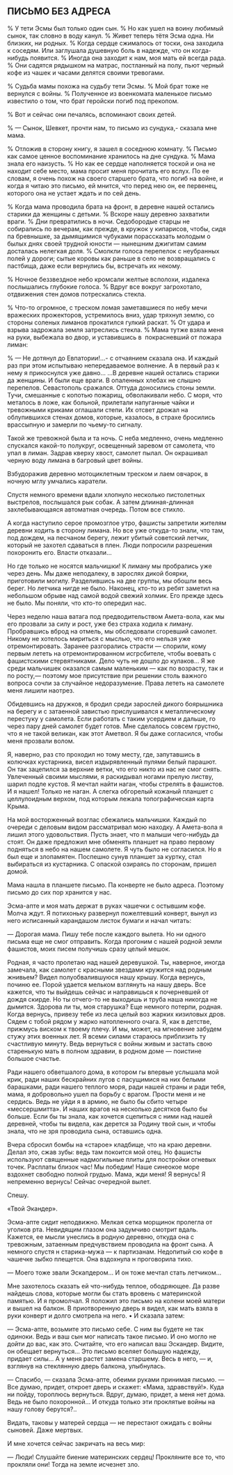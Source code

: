 ## ПИСЬМО БЕЗ АДРЕСА

% У тети Эсмы был только один сын.
% Но как ушел на воину любимый сынок, так словно в воду канул.
% Живет теперь тётя Эсма одна.
Ни близких, ни родных.
% Когда сердце сжималось от тоски, она заходила к соседям.
Или заглушала душевную боль в надежде, что он когда-нибудь появится.
% Иногда она заходит к нам, моя мать ей всегда рада.
% Они садятся рядышком на матрас, постланный на полу, пьют черный кофе из чашек и часами делятся своими тревогами.

% Судьба мамы похожа на судьбу тети Эсмы.
% Мой брат тоже не вернулся с войны.
% Полученное из военкомата маленькое письмо известило о том, что брат геройски погиб под прекопом.

% Вот и сейчас они печалясь, вспоминают своих детей.

% — Сынок, Шевкет, прочти нам, то письмо из сундука,- сказала мне мама.

% Отложив в сторону книгу, я зашел в соседнюю комнату.
% Письмо как самое ценное воспоминание хранилось на дне сундука.
% Мама знала его наизусть.
% Но как ее сердце наполняется тоской и она не находит себе место, мама просит меня прочитать его вслух.
По ее словам, я очень похож на своего старшего брата, что погиб на войне, и когда я читаю это письмо, ей мнится, что перед нею он, ее первенец, которого она не устает ждать и по сей день.

% Когда мама проводила брата на фронт, в деревне нашей остались старики да женщины с детьми.
% Вскоре нашу деревню захватили враги.
% Дни превратились в ночи.
Седобородые старцы не собирались по вечерам, как прежде, в кружок у кипарисов, чтобы, сидя па бревнышке, за дымящимися чубуками порассказать молодым о былых днях своей трудной юности — нынешним джигитам самим досталась нелегкая доля.
% Смолкли голоса перепелок с неубранных полей у дороги; сытые коровы как раньше в село не возвращались с пастбища, даже если вернулись бы, встречать их некому.

% Ночное беззвездное небо кромсали желтые всполохи, издалека послышались глубокие голоса.
% Вдруг все вокруг загрохотало, отдвижения стен домов потрескались стекла.

% Что-то огромное, с треском ломая заметавшиеся по небу мечи вражеских прожекторов, устремилось вниз, удар тряхнул землю, со стороны соленых лиманов прокатился гулкий раскат.
% От удара и взрыва задрожала земля затреслись стекла.
% Мама тутже взяла меня на руки, выбежала во двор, и уставившись в  покрасневший от пожара лиман:

% — Не дотянул до Евпатории!...- с отчаянием сказала она.
И каждый раз при этом испытываю непередаваемое волнение.
А в первый раз к нему я прикоснулся уже давно...
...В деревне нашей остались старики да женщины.
И были еще враги.
В опаленных хлебах не слышно перепелов.
Севастополь сражался.
Оттуда доносились стоны земли.
Тучи, смешанные с копотью пожарищ, обволакивали небо.
С моря, что металось в ложе, как больной, прилетали напуганные чайки и тревожными криками оглашали степи.
Их отсвет дрожал на облупившихся стенах домов, которые, казалось, в страхе бросились врассыпную и замерли по чьему-то сигналу.

Такой же тревожной была и та ночь.
С неба медленно, очень медленно спускался какой-то полукруг, освещенный заревом от самолета, что упал в лиман.
Задрав кверху хвост, самолет пылал.
Он окрашивал черную воду лимана в багровый цвет войны.

Взбудоражив деревню мотоциклетным треском и лаем овчарок, в ночную мглу умчались каратели.

Спустя немного времени вдали хлопнуло несколько пистолетных выстрелов, послышался рык собак.
А затем длииная-длинная захлебывающаяся автоматная очередь.
Потом все стихло.

А когда наступило серое промозглое утро, фашисты запретили жителям деревни ходить в сторону лимана.
Но все уже откуда-то знали, что там, под дождем, на песчаном берегу, лежит убитый советский летчик, который не захотел сдаваться в плен.
Люди попросили разрешения похоронить его.
Власти отказали...

Но где только не носятся мальчишки!
К лиману мы пробрались уже через день.
Мы даже неподалеку, в зарослях дикой боярки, приготовили могилу.
Разделившись на две группы, мы обошли весь берег.
Но летчика нигде не было.
Наконец, кто-то из ребят заметил на небольшом обрыве над самой водой свежий холмик.
Его прежде здесь не было.
Мы поняли, что кто-то опередил нас.

Через неделю наша ватага под предводительством Амета-вола, как мы его прозвали за силу и рост, уже без страха ходила к лиману.
Пробравшись вброд на отмель, мы обследовали сгоревший самолет.
Никому не хотелось мириться с мыслью, что его нельзя уже отремонтировать.
Заранее разгорались страсти — спорили, кому первым лететь на отремонтированном исгрсбителе, чтобы воевать с фашистскими стервятниками.
Дело чуть не дошло до кулаков...
Я же среди мальчишек оказался самым маленьким — как по возрасту, так и по росту,— поэтому мое присутствие при решении столь важного вопроса сочли за случайное недоразумение.
Права лететь на самолете меня лишили наотрез.

Обидевшись на дружков, я бродил среди зарослей дикого боярышника на берегу и с затаенной завистью прислушивался к металлическому перестуку у самолета.
Если работать с таким усердием и дальше, го через пару дней самолет будет готов.
Мне сделалось совсем грустно, что я не такой великан, как этот Аметвол.
Я бы даже согласился, чтобы меня прозвали волом.

Я, наверно, раз сто проходил но тому месту, где, запутавшись в колючках кустарника, висел издырявленный пулями белый парашют.
Он так зацепился за верхние ветки, что его никто из нас не смог снять.
Увлеченный своими мыслями, я раскидывал ногами прелую листву, шарил подле кустов.
Я мечтал найти наган, чтобы стрелять в фашистов.
И я нашел!
Только не наган.
А слегка обгорелый кожаный планшет с целлулоидным верхом, под которым лежала топографическая карта Крыма.

На мой восторженный возглас сбежались мальчишки.
Каждый по очереди с деловым видом рассматривал мою находку.
А Амета-вола я лишил этого удовольствия.
Пусть знает, что п малыши чего-нибудь да стоят.
Он даже предложил мне обменять планшет на право первому подняться в небо на нашем самолете.
Я чуть было не согласился.
Но я был еще и злопамятен.
Поспешно сунув планшет за куртку, стал выбираться из кустарника.
С опаской озираясь по сторонам, пришел домой.

Мама нашла в планшете письмо.
Па конверте не было адреса.
Поэтому письмо до сих пор хранится у нас.

Эсма-апте и моя мать держат в руках чашечки с остывшим кофе.
Молча ждут.
Я потихоньку развернул пожелтевший конверт, вынул из него исписанный карандашом листок бумаги и начал читать:

— Дорогая мама.
Пишу тебе после каждого вылета.
Но ни одного письма еще не смог отправить.
Когда прогоним с нашей родной земли фашистов, моих писем получишь сразу целый мешок.

Родная, я часто пролетаю над нашей деревушкой.
Ты, наверное, иногда замечала, как самолет с красными звездами кружится над родным жнивьем?
Видел полуобвалившуюся нашу крышу.
Когда вернусь, починю ее.
Порой удается мельком взглянуть на нашу дверь.
Все кажется, что ты выйдешь сейчас и направишься к почерневшей от дождя скирде.
Но ты отчего-то не выходишь и труба наша никогда не дымится.
Здорова ли ты, моя старушка?
Еще немного потерпи, родная.
Когда вернусь, привезу тебе из леса целый воз жарких кизиловых дров.
Сядем с тобой рядом у жарко натопленного очага.
Я, как в детстве, прижмусь виском к твоему плечу.
И мы, может, на мгновение забудем стужу этих военных лет.
Я всеми силами стараюсь приблизить ту счастливую минуту.
Ведь вернуться с войны живым и застать свою старенькую мать в полном здравии, в родном доме — поистине большое счастье.

Ради нашего обветшалого дома, в котором гы впервые услышала мой крик, ради наших бескрайних лугов с пасущимися на них белыми барашками, ради нашего теплого моря, ради нашей страны и ради тебя, мама, я добровольно ушел па борьбу с врагом.
Прости меня и не сердись.
Ведь не уйди я в армию, не было бы сбито четыре «мессершмитта».
И наших врагов на несколько десятков было бы больше.
Если бы ты знала, как хочется сцепиться с ними над нашей деревней, чтобы ты видела, как дерется за Родину твой сын, и чтобы знала, что не зря проводила сына, оставшись одна.

Вчера сбросил бомбы на «старое» кладбище, что на краю деревни.
Делал это, сжав зубы: ведь там покоится мой отец.
Но фашисты используют священные надмогильные плиты для постройки огневых точек.
Расплаты близок час!
Мы победим!
Наше синеокое море вздохнет свободно полной грудью.
Мама, жди меня!
Я вернусь! Я непременно вернусь!
Сейчас очередной вылет.

Спешу.

«Твой Экандер».

Эсма-апте сидит неподвижно.
Мелкая сетка морщинок пролегла от уголков рта.
Невидящим глазом она задумчиво смотрит вдаль.
Кажется, ее мысли унеслись в родную деревню, откуда она с тревожным, затаенным предчувствием проводила на фронт сына.
А немного спустя н старика-мужа — к партизанам.
Недопитый сю кофе в чашечке зыбко плещется.
Она вздохнула н проговорила тихо.

— Моего тоже звали Эскапдером...
И он тоже мечтал стать летчиком...

Мне захотелось сказать ей что-нибудь теплое, ободряющее.
Да разве найдешь слова, которые могли бы стать вровень с материнской памятью.
И я промолчал.
Я положил это письмо на колени моей матери и вышел на балкон.
В приотворенную дверь я видел, как мать взяла в руки конверт и долго смотрела на него. • И сказала затем:

— Эсма-апте, возьмите это письмо себе.
С ним вы будете не так одиноки.
Ведь и ваш сын мог написать такое письмо.
И оно могло не дойти до вас, как это.
Считайте, что его написал ваш Эскандер.
Видите, он обещает вернуться...
Это письмо вселяет большую надежду, придает силы...
А у меня растет замена старшему.
Весь в него, — и, взглянув на стеклянную дверь балкона, улыбнулась.

— Спасибо, — сказала Эсма-апте, обеими руками принимая письмо.
— Все думаю, придет, откроет дверь и скажет: «Мама, здравствуй!».
Куда ни пойду, тороплюсь вернуться.
Вдруг, думаю, придет, а меня нет дома.
Ведь не было похоронной...
И откуда только эти проклятые войны на нашу голову берутся?..

Видать, таковы у матерей сердца — не перестают ожидать с войны сыновей.
Даже мертвых.

И мне хочется сейчас закричать на весь мир:

— Люди!
Слушайте биение материнских сердец!
Прокляните все то, что прокляли они!
Тогда на земле исчезнет зло.
